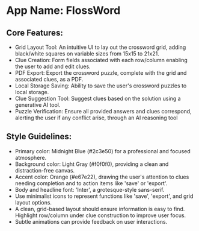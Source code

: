 # **App Name**: FlossWord

## Core Features:

- Grid Layout Tool: An intuitive UI to lay out the crossword grid, adding black/white squares on variable sizes from 15x15 to 21x21.
- Clue Creation: Form fields associated with each row/column enabling the user to add and edit clues.
- PDF Export: Export the crossword puzzle, complete with the grid and associated clues, as a PDF.
- Local Storage Saving: Ability to save the user's crossword puzzles to local storage.
- Clue Suggestion Tool: Suggest clues based on the solution using a generative AI tool.
- Puzzle Verification: Ensure all provided answers and clues correspond, alerting the user if any conflict arise, through an AI reasoning tool

## Style Guidelines:

- Primary color: Midnight Blue (#2c3e50) for a professional and focused atmosphere.
- Background color: Light Gray (#f0f0f0), providing a clean and distraction-free canvas.
- Accent color: Orange (#e67e22), drawing the user's attention to clues needing completion and to action items like 'save' or 'export'.
- Body and headline font: 'Inter', a grotesque-style sans-serif.
- Use minimalist icons to represent functions like 'save', 'export', and grid layout options.
- A clean, grid-based layout should ensure information is easy to find. Highlight row/column under clue construction to improve user focus.
- Subtle animations can provide feedback on user interactions.